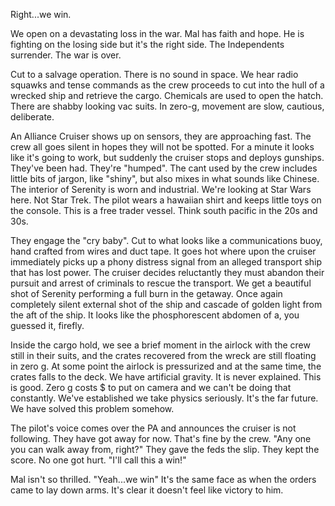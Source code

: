 Right...we win.

We open on a devastating loss in the war. Mal has faith and hope. He is fighting on the losing side but it's the right side. The Independents surrender. The war is over.

Cut to a salvage operation. There is no sound in space. We hear radio squawks and tense commands as the crew proceeds to cut into the hull of a wrecked ship and retrieve the cargo. Chemicals are used to open the hatch. There are shabby looking vac suits. In zero-g, movement are slow, cautious, deliberate.

An Alliance Cruiser shows up on sensors, they are approaching fast. The crew all goes silent in hopes they will not be spotted. For a minute it looks like it's going to work, but suddenly the cruiser stops and deploys gunships. They've been had. They're "humped". The cant used by the crew includes little bits of jargon, like "shiny", but also mixes in what sounds like Chinese. The interior of Serenity is worn and industrial. We're looking at Star Wars here. Not Star Trek. The pilot wears a hawaiian shirt and keeps little toys on the console. This is a free trader vessel. Think south pacific in the 20s and 30s. 

They engage the "cry baby". Cut to what looks like a communications buoy, hand crafted from wires and duct tape. It goes hot where upon the cruiser immediately picks up a phony distress signal from an alleged transport ship that has lost power. The cruiser decides reluctantly they must abandon their pursuit and arrest of criminals to rescue the transport. We get a beautiful shot of Serenity performing a full burn in the getaway. Once again completely silent external shot of the ship and cascade of golden light from the aft of the ship. It looks like the phosphorescent abdomen of a, you guessed it, firefly.

Inside the cargo hold, we see a brief moment in the airlock with the crew still in their suits, and the crates recovered from the wreck are still floating in zero g. At some point the airlock is pressurized and at the same time, the crates falls to the deck. We have artificial gravity. It is never explained. This is good. Zero g costs $ to put on camera and we can't be doing that constantly. We've established we take physics seriously. It's the far future. We have solved this problem somehow.

The pilot's voice comes over the PA and announces the cruiser is not following. They have got away for now. That's fine by the crew. "Any one you can walk away from, right?" They gave the feds the slip. They kept the score. No one got hurt. "I'll call this a win!"

Mal isn't so thrilled. "Yeah...we win" It's the same face as when the orders came to lay down arms. It's clear it doesn't feel like victory to him.